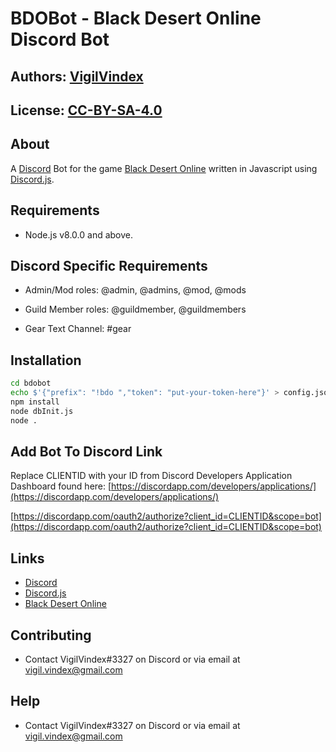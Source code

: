 # BDOBot - Black Desert Online Discord Bot

## Authors: [VigilVindex](vigil.vindex@gmail.com)

## License: [CC-BY-SA-4.0](https://creativecommons.org/licenses/by-sa/4.0/legalcode)

## About

A [Discord](https://discordapp.com/) Bot for the game [Black Desert Online](https://www.blackdesertonline.com/) written in Javascript using [Discord.js](https://discord.js.org/).

## Requirements

* Node.js v8.0.0 and above.

## Discord Specific Requirements

* Admin/Mod roles: @admin, @admins, @mod, @mods
* Guild Member roles: @guildmember, @guildmembers

* Gear Text Channel: #gear

## Installation

```sh
cd bdobot
echo $'{"prefix": "!bdo ","token": "put-your-token-here"}' > config.json
npm install
node dbInit.js
node .
```

## Add Bot To Discord Link

Replace CLIENTID with your ID from Discord Developers Application Dashboard found here: [https://discordapp.com/developers/applications/](https://discordapp.com/developers/applications/)

[https://discordapp.com/oauth2/authorize?client_id=CLIENTID&scope=bot](https://discordapp.com/oauth2/authorize?client_id=CLIENTID&scope=bot)

## Links

* [Discord](https://discordapp.com/)
* [Discord.js](https://discord.js.org/)
* [Black Desert Online](https://www.blackdesertonline.com/)

## Contributing

* Contact VigilVindex#3327 on Discord or via email at vigil.vindex@gmail.com

## Help

* Contact VigilVindex#3327 on Discord or via email at vigil.vindex@gmail.com
